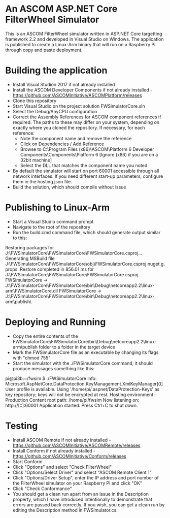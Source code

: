 # An ASCOM ASP.NET Core FilterWheel Simulator
This is an ASCOM FilterWheel simulator written in ASP.NET Core targetting framework 2.2 and developed in Visual Studio on Windows. The application is published to create a Linux-Arm binary that will run on a Raspberry Pi through copy and paste deployment.

# Building the application
  * Install Visual Studion 2017 if not already installed
  * Install the ASCOM Developer Components if not already installed - https://github.com/ASCOMInitiative/ASCOMPlatform/releases
  * Clone this repository
  * Start Visual Studio on the project solution FWSimulatorCore.sln
  * Select the Debug/AnyCPU configuration
  * Correct the Assembly References for ASCOM component references if required. The paths to these may differ on your system, depending on exactly where you cloned the repository. If necessary, for each reference:
    * Note the component name and remove the reference
	* Click on Dependencies / Add Reference 
	* Browse to C:\Program Files (x86)\ASCOM\Platform 6 Developer Components\Components\Platform 6    [Ignore (x86) if you are on a 32bit machine]
	* Select the DLL that matches the component name you noted
  * By default the simulator will start on port 60001 accessible through all network interfaces. If you need different start-up parameters, configure them in the hosting.json file.
  * Build the solution, which should compile without issue

# Publishing to Linux-Arm
  * Start a Visual Studio command prompt
  * Navigate to the root of the repository
  * Run the build.cmd command file, which should generate output similar to this:
  
  Restoring packages for J:\FWSimulatorCore\FWSimulatorCore\FWSimulatorCore.csproj...
  Generating MSBuild file J:\FWSimulatorCore\FWSimulatorCore\obj\FWSimulatorCore.csproj.nuget.g.props.
  Restore completed in 856.01 ms for J:\FWSimulatorCore\FWSimulatorCore\FWSimulatorCore.csproj.
  FWSimulatorCore -> J:\FWSimulatorCore\FWSimulatorCore\bin\Debug\netcoreapp2.2\linux-arm\FWSimulatorCore.dll
  FWSimulatorCore -> J:\FWSimulatorCore\FWSimulatorCore\bin\Debug\netcoreapp2.2\linux-arm\publish\
  
# Deploying and Running
  * Copy the entire contents of the FWSimulatorCore\FWSimulatorCore\bin\Debug\netcoreapp2.2\linux-arm\publish folder to a folder in the target device
  * Mark the FWSimulatorCore file as an executable by changing its flags with "chmod 755"
  * Start the simulator with the ./FWSimulatorCore command, it should produce messages something like this:
  
  pi@pi3b:~/fwsim $ ./FWSimulatorCore
  info: Microsoft.AspNetCore.DataProtection.KeyManagement.XmlKeyManager[0] User profile is available. Using '/home/pi/.aspnet/DataProtection-Keys' as key repository; keys will not be encrypted at rest.
  Hosting environment: Production
  Content root path: /home/pi/fwsim
  Now listening on: http://[::]:60001
  Application started. Press Ctrl+C to shut down.

# Testing
  * Install ASCOM Remote if not already installed - https://github.com/ASCOMInitiative/ASCOMRemote/releases
  * Install Conform if not already installed - https://github.com/ASCOMInitiative/Conform/releases
  * Start Conform
  * Click "Options" and select "Check FilterWheel"
  * Click "Options/Select Driver" and select "ASCOM Remote Client 1"
  * Click "Options/Driver Setup", enter the IP address and port number of the FilterWheel simulator on your Raspberry Pi and click "OK"
  * Click "Check Conformance"
  * You should get a clean run apart from an issue in the Description property, which I have introduced intentionally to demonstrate that errors are passed back correctly. If you wish, you can get a clean run by editing the Description method in FWSimulator.cs.
